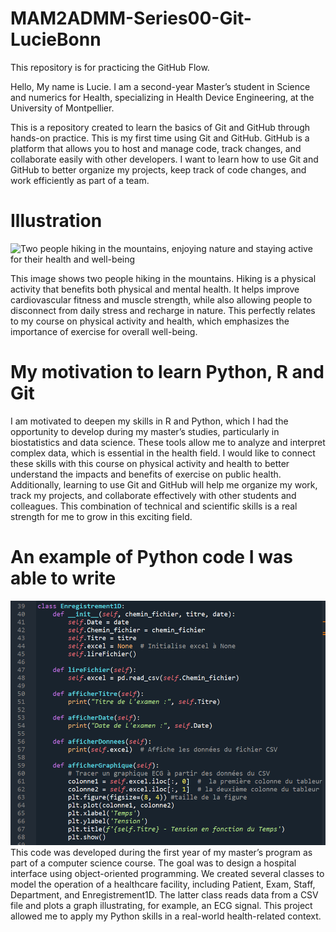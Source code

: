 # MAM2ADMM-Series00-Git-LucieBonn
This repository is for practicing the GitHub Flow.

Hello, My name is Lucie. I am a second-year Master’s student in Science and numerics for Health, specializing in Health Device Engineering, at the University of Montpellier.

This is a repository created to learn the basics of Git and GitHub through hands-on practice. This is my first time using Git and GitHub. GitHub is a platform that allows you to host and manage code, track changes, and collaborate easily with other developers. I want to learn how to use Git and GitHub to better organize my projects, keep track of code changes, and work efficiently as part of a team.

# Illustration

![Two people hiking in the mountains, enjoying nature and staying active for their health and well-being](https://images.pexels.com/photos/2805045/pexels-photo-2805045.jpeg)

This image shows two people hiking in the mountains. Hiking is a physical activity that benefits both physical and mental health. It helps improve cardiovascular fitness and muscle strength, while also allowing people to disconnect from daily stress and recharge in nature. This perfectly relates to my course on physical activity and health, which emphasizes the importance of exercise for overall well-being.

# My motivation to learn Python, R and Git

I am motivated to deepen my skills in R and Python, which I had the opportunity to develop during my master’s studies, particularly in biostatistics and data science. These tools allow me to analyze and interpret complex data, which is essential in the health field. I would like to connect these skills with this course on physical activity and health to better understand the impacts and benefits of exercise on public health. Additionally, learning to use Git and GitHub will help me organize my work, track my projects, and collaborate effectively with other students and colleagues. This combination of technical and scientific skills is a real strength for me to grow in this exciting field.

# An example of Python code I was able to write

![Image of a class from my Python code representing a 1D exam](image/python_code_ClassExam1D.png)
This code was developed during the first year of my master’s program as part of a computer science course. The goal was to design a hospital interface using object-oriented programming. We created several classes to model the operation of a healthcare facility, including Patient, Exam, Staff, Department, and Enregistrement1D. The latter class reads data from a CSV file and plots a graph illustrating, for example, an ECG signal. This project allowed me to apply my Python skills in a real-world health-related context.